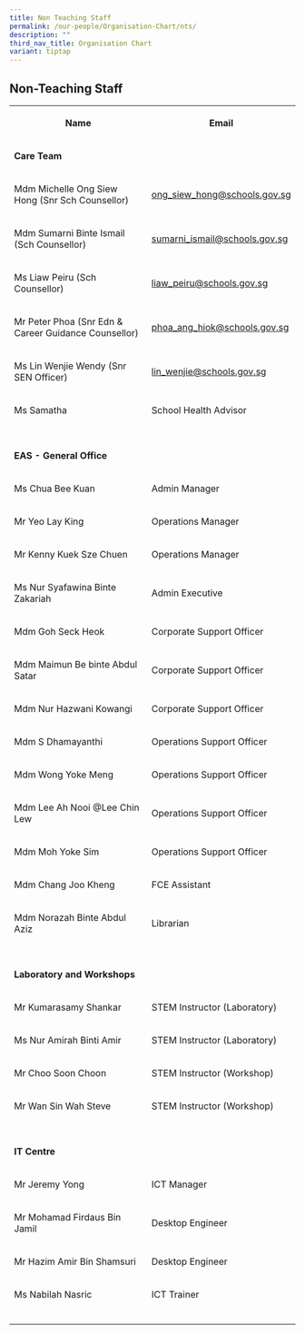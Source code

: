 ```yaml
---
title: Non Teaching Staff
permalink: /our-people/Organisation-Chart/nts/
description: ""
third_nav_title: Organisation Chart
variant: tiptap
---
```

<h2>Non-Teaching Staff</h2>
<table style="minWidth: 50px">
<colgroup>
<col>
<col>
</colgroup>
<tbody>
<tr>
<th rowspan="1" colspan="1">
<p>Name</p>
</th>
<th rowspan="1" colspan="1">
<p>Email</p>
</th>
</tr>
<tr>
<td rowspan="1" colspan="1">
<p><strong>Care Team</strong>
</p>
</td>
<td rowspan="1" colspan="1">
<p></p>
</td>
</tr>
<tr>
<td rowspan="1" colspan="1">
<p>Mdm Michelle Ong Siew Hong (Snr Sch Counsellor)</p>
</td>
<td rowspan="1" colspan="1">
<p><a href="mailto:ong_siew_hong@schools.gov.sg" rel="noopener noreferrer nofollow" target="_blank">ong_siew_hong@schools.gov.sg</a>
</p>
</td>
</tr>
<tr>
<td rowspan="1" colspan="1">
<p>Mdm Sumarni Binte Ismail (Sch Counsellor)</p>
</td>
<td rowspan="1" colspan="1">
<p><a href="mailto:sumarni_ismail@schools.gov.sg" rel="noopener noreferrer nofollow" target="_blank">sumarni_ismail@schools.gov.sg</a>
</p>
</td>
</tr>
<tr>
<td rowspan="1" colspan="1">
<p>Ms Liaw Peiru (Sch Counsellor)</p>
</td>
<td rowspan="1" colspan="1">
<p><a href="mailto: liaw_peiru@schools.gov.sg" rel="noopener nofollow" target="_blank">liaw_peiru@schools.gov.sg</a>
</p>
</td>
</tr>
<tr>
<td rowspan="1" colspan="1">
<p>Mr Peter Phoa (Snr Edn &amp; Career Guidance Counsellor)</p>
</td>
<td rowspan="1" colspan="1">
<p><a href="mailto:phoa_ang_hiok@schools.gov.sg" rel="noopener noreferrer nofollow" target="_blank">phoa_ang_hiok@schools.gov.sg</a>
</p>
</td>
</tr>
<tr>
<td rowspan="1" colspan="1">
<p>Ms Lin Wenjie Wendy (Snr SEN Officer)</p>
</td>
<td rowspan="1" colspan="1">
<p><a href="mailto:lin_wenjie@schools.gov.sg" rel="noopener noreferrer nofollow" target="_blank">lin_wenjie@schools.gov.sg</a>
</p>
</td>
</tr>
<tr>
<td rowspan="1" colspan="1">
<p>Ms Samatha</p>
</td>
<td rowspan="1" colspan="1">
<p>School Health Advisor</p>
</td>
</tr>
<tr>
<td rowspan="1" colspan="1">
<p></p>
</td>
<td rowspan="1" colspan="1">
<p></p>
</td>
</tr>
<tr>
<td rowspan="1" colspan="1">
<p><strong>EAS - General Office</strong>
</p>
</td>
<td rowspan="1" colspan="1">
<p></p>
</td>
</tr>
<tr>
<td rowspan="1" colspan="1">
<p>Ms Chua Bee Kuan</p>
</td>
<td rowspan="1" colspan="1">
<p>Admin Manager</p>
</td>
</tr>
<tr>
<td rowspan="1" colspan="1">
<p>Mr Yeo Lay King</p>
</td>
<td rowspan="1" colspan="1">
<p>Operations Manager</p>
</td>
</tr>
<tr>
<td rowspan="1" colspan="1">
<p>Mr Kenny Kuek Sze Chuen</p>
</td>
<td rowspan="1" colspan="1">
<p>Operations Manager</p>
</td>
</tr>
<tr>
<td rowspan="1" colspan="1">
<p>Ms Nur Syafawina Binte Zakariah</p>
</td>
<td rowspan="1" colspan="1">
<p>Admin Executive</p>
</td>
</tr>
<tr>
<td rowspan="1" colspan="1">
<p>Mdm Goh Seck Heok</p>
</td>
<td rowspan="1" colspan="1">
<p>Corporate Support Officer</p>
</td>
</tr>
<tr>
<td rowspan="1" colspan="1">
<p>Mdm Maimun Be binte Abdul Satar</p>
</td>
<td rowspan="1" colspan="1">
<p>Corporate Support Officer</p>
</td>
</tr>
<tr>
<td rowspan="1" colspan="1">
<p>Mdm Nur Hazwani Kowangi</p>
</td>
<td rowspan="1" colspan="1">
<p>Corporate Support Officer</p>
</td>
</tr>
<tr>
<td rowspan="1" colspan="1">
<p>Mdm S Dhamayanthi</p>
</td>
<td rowspan="1" colspan="1">
<p>Operations Support Officer</p>
</td>
</tr>
<tr>
<td rowspan="1" colspan="1">
<p>Mdm Wong Yoke Meng</p>
</td>
<td rowspan="1" colspan="1">
<p>Operations Support Officer</p>
</td>
</tr>
<tr>
<td rowspan="1" colspan="1">
<p>Mdm Lee Ah Nooi @Lee Chin Lew</p>
</td>
<td rowspan="1" colspan="1">
<p>Operations Support Officer</p>
</td>
</tr>
<tr>
<td rowspan="1" colspan="1">
<p>Mdm Moh Yoke Sim</p>
</td>
<td rowspan="1" colspan="1">
<p>Operations Support Officer</p>
</td>
</tr>
<tr>
<td rowspan="1" colspan="1">
<p>Mdm Chang Joo Kheng</p>
</td>
<td rowspan="1" colspan="1">
<p>FCE Assistant</p>
</td>
</tr>
<tr>
<td rowspan="1" colspan="1">
<p>Mdm Norazah Binte Abdul Aziz</p>
</td>
<td rowspan="1" colspan="1">
<p>Librarian</p>
</td>
</tr>
<tr>
<td rowspan="1" colspan="1">
<p></p>
</td>
<td rowspan="1" colspan="1">
<p></p>
</td>
</tr>
<tr>
<td rowspan="1" colspan="1">
<p><strong>Laboratory and Workshops</strong>
</p>
</td>
<td rowspan="1" colspan="1">
<p></p>
</td>
</tr>
<tr>
<td rowspan="1" colspan="1">
<p>Mr Kumarasamy Shankar</p>
</td>
<td rowspan="1" colspan="1">
<p>STEM Instructor (Laboratory)</p>
</td>
</tr>
<tr>
<td rowspan="1" colspan="1">
<p>Ms Nur Amirah Binti Amir</p>
</td>
<td rowspan="1" colspan="1">
<p>STEM Instructor (Laboratory)</p>
</td>
</tr>
<tr>
<td rowspan="1" colspan="1">
<p>Mr Choo Soon Choon</p>
</td>
<td rowspan="1" colspan="1">
<p>STEM Instructor (Workshop)</p>
</td>
</tr>
<tr>
<td rowspan="1" colspan="1">
<p>Mr Wan Sin Wah Steve</p>
</td>
<td rowspan="1" colspan="1">
<p>STEM Instructor (Workshop)</p>
</td>
</tr>
<tr>
<td rowspan="1" colspan="1">
<p></p>
</td>
<td rowspan="1" colspan="1">
<p></p>
</td>
</tr>
<tr>
<td rowspan="1" colspan="1">
<p><strong>IT Centre</strong>
</p>
</td>
<td rowspan="1" colspan="1">
<p></p>
</td>
</tr>
<tr>
<td rowspan="1" colspan="1">
<p>Mr Jeremy Yong</p>
</td>
<td rowspan="1" colspan="1">
<p>ICT Manager</p>
</td>
</tr>
<tr>
<td rowspan="1" colspan="1">
<p>Mr Mohamad Firdaus Bin Jamil</p>
</td>
<td rowspan="1" colspan="1">
<p>Desktop Engineer</p>
</td>
</tr>
<tr>
<td rowspan="1" colspan="1">
<p>Mr Hazim Amir Bin Shamsuri</p>
</td>
<td rowspan="1" colspan="1">
<p>Desktop Engineer</p>
</td>
</tr>
<tr>
<td rowspan="1" colspan="1">
<p>Ms Nabilah Nasric</p>
</td>
<td rowspan="1" colspan="1">
<p>ICT Trainer</p>
</td>
</tr>
<tr>
<td rowspan="1" colspan="1">
<p></p>
</td>
<td rowspan="1" colspan="1">
<p></p>
</td>
</tr>
</tbody>
</table>
<p></p>